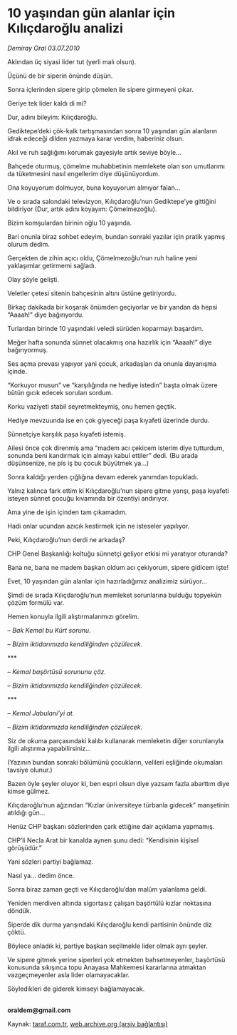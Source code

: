 # 10 yaşından gün alanlar için Kılıçdaroğlu analizi

*Demiray Oral 03.07.2010*

<div class="yazi"><p>Aklından üç siyasi lider tut (yerli malı olsun).</p>
<p>Üçünü de bir siperin önünde düşün.</p>
<p>Sonra içlerinden sipere girip çömelen ile sipere girmeyeni çıkar.</p>
<p>Geriye tek lider kaldı di mi?</p>
<p>Dur, adını bileyim: Kılıçdaroğlu.</p>
<p>Gediktepe’deki çök-kalk tartışmasından sonra 10 yaşından gün alanların idrak edeceği dilden yazmaya karar verdim, haberiniz olsun.</p>
<p>Akıl ve ruh sağlığımı korumak gayesiyle artık seviye böyle... </p>
<p>Bahçede oturmuş, çömelme muhabbetinin memlekete olan son umutlarımı da tüketmesini nasıl engellerim diye düşünüyordum.</p>
<p>Ona koyuyorum dolmuyor, buna koyuyorum almıyor falan...</p>
<p>Ve o sırada salondaki televizyon, Kılıçdaroğlu’nun Gediktepe’ye gittiğini bildiriyor (Dur, artık adını koyayım: Çömelmezoğlu).</p>
<p>Bizim komşulardan birinin oğlu 10 yaşında.</p>
<p>Bari onunla biraz sohbet edeyim, bundan sonraki yazılar için pratik yapmış olurum dedim.</p>
<p>Gerçekten de zihin açıcı oldu, Çömelmezoğlu’nun ruh haline yeni yaklaşımlar getirmemi sağladı.</p>
<p>Olay şöyle gelişti.</p>
<p>Veletler çetesi sitenin bahçesinin altını üstüne getiriyordu.</p>
<p>Birkaç dakikada bir koşarak önümden geçiyorlar ve bir yandan da hepsi “Aaaah!” diye bağırıyordu.</p>
<p>Turlardan birinde 10 yaşındaki veledi sürüden koparmayı başardım.</p>
<p>Meğer hafta sonunda sünnet olacakmış ona hazırlık için “Aaaah!” diye bağırıyormuş.</p>
<p>Ses açma provası yapıyor yani çocuk, arkadaşları da onunla dayanışma içinde.</p>
<p>“Korkuyor musun” ve “karşılığında ne hediye istedin” başta olmak üzere bütün gıcık edecek soruları sordum.</p>
<p>Korku vaziyeti stabil seyretmekteymiş, onu hemen geçtik.</p>
<p>Hediye mevzuunda ise en çok giyeceği paşa kıyafeti üzerinde durdu.</p>
<p>Sünnetçiye karşılık paşa kıyafeti istemiş.</p>
<p>Ailesi önce çok direnmiş ama “madem acı çekicem isterim diye tutturdum, sonunda beni kandırmak için almayı kabul ettiler” dedi. (Bu arada düşünsenize, ne pis iş bu çocuk büyütmek ya...)</p>
<p>Sonra kaldığı yerden çığlığına devam ederek yanımdan topukladı.</p>
<p>Yalnız kalınca fark ettim ki Kılıçdaroğlu’nun sipere gitme yarışı, paşa kıyafeti isteyen sünnet çocuğu kıvamında bir özentiyi andırıyor.</p>
<p>Ama yine de işin içinden tam çıkamadım.</p>
<p>Hadi onlar ucundan azıcık kestirmek için ne isteseler yapılıyor.</p>
<p>Peki, Kılıçdaroğlu’nun derdi ne arkadaş?</p>
<p>CHP Genel Başkanlığı koltuğu sünnetçi geliyor etkisi mi yaratıyor oturanda?</p>
<p>Bana ne, bana ne madem başkan oldum acı çekiyorum, sipere gidicem işte!</p>
<p>Evet, 10 yaşından gün alanlar için hazırladığımız analizimiz sürüyor...</p>
<p>Şimdi de sırada Kılıçdaroğlu’nun memleket sorunlarına bulduğu topyekûn çözüm formülü var.</p>
<p>Hemen konuyla ilgili alıştırmalarımızı görelim.</p>
<p>–<i> Bak Kemal bu Kürt sorunu.</i></p>
<p>–<i> Bizim iktidarımızda kendiliğinden çözülecek.</i></p>
<p>***</p>
<p>–<i> Kemal başörtüsü sorununu çöz.</i></p>
<p>–<i> Bizim iktidarımızda kendiliğinden çözülecek.</i></p>
<p>***</p>
<p>–<i> Kemal Jabulani’yi at.</i></p>
<p>–<i> Bizim iktidarımızda kendiliğinden çözülecek.</i></p>
<p>Siz de okuma parçasındaki kalıbı kullanarak memleketin diğer sorunlarıyla ilgili alıştırma yapabilirsiniz...</p>
<p>(Yazının bundan sonraki bölümünü çocukların, velileri eşliğinde okumaları tavsiye olunur.)</p>
<p>Bazen öyle şeyler oluyor ki, ben espri olsun diye yazsam fazla abarttım diye kimse gülmez.</p>
<p>Kılıçdaroğlu’nun ağzından “Kızlar üniversiteye türbanla gidecek” manşetinin atıldığı gün...</p>
<p>Henüz CHP başkanı sözlerinden çark ettiğine dair açıklama yapmamış.</p>
<p>CHP’li Necla Arat bir kanalda aynen şunu dedi: “Kendisinin kişisel görüşüdür.”</p>
<p>Yani sözleri partiyi bağlamaz.</p>
<p>Nasıl ya... dedim önce.</p>
<p>Sonra biraz zaman geçti ve Kılıçdaroğlu’dan malûm yalanlama geldi.</p>
<p>Yeniden merdiven altında sigortasız çalışan başörtülü kızlar noktasına döndük.</p>
<p>Siperde dik durma yarışındaki Kılıçdaroğlu kendi partisinin önünde diz çöktü.</p>
<p>Böylece anladık ki, partiye başkan seçilmekle lider olmak ayrı şeyler.</p>
<p>Ve sipere gitmek yerine siperleri yok etmekten bahsetmeyenler, başörtüsü konusunda sıkışınca topu Anayasa Mahkemesi kararlarına atmaktan vazgeçmeyenler asla lider olamayacaklar.</p>
<p>Söyledikleri de giderek kimseyi bağlamayacak.</p>
<p><b><br/>oraldem@gmail.com</b></p></div>

Kaynak: [taraf.com.tr](http://www.taraf.com.tr:80/demiray-oral/makale-10-yasindan-gun-alanlar-icin-kilicdaroglu-analizi.htm), [web.archive.org (arşiv bağlantısı)](http://web.archive.org/web/20100705084440/http://www.taraf.com.tr:80/demiray-oral/makale-10-yasindan-gun-alanlar-icin-kilicdaroglu-analizi.htm)
